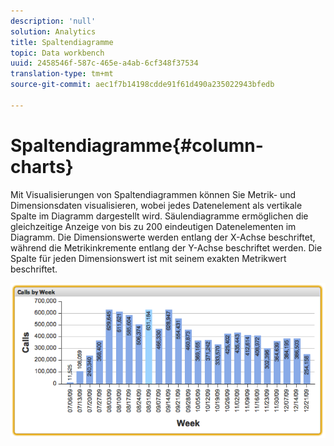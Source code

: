 ```yaml
---
description: 'null'
solution: Analytics
title: Spaltendiagramme
topic: Data workbench
uuid: 2458546f-587c-465e-a4ab-6cf348f37534
translation-type: tm+mt
source-git-commit: aec1f7b14198cdde91f61d490a235022943bfedb

---
```



# Spaltendiagramme{#column-charts}

Mit Visualisierungen von Spaltendiagrammen können Sie Metrik- und Dimensionsdaten visualisieren, wobei jedes Datenelement als vertikale Spalte im Diagramm dargestellt wird. Säulendiagramme ermöglichen die gleichzeitige Anzeige von bis zu 200 eindeutigen Datenelementen im Diagramm. Die Dimensionswerte werden entlang der X-Achse beschriftet, während die Metrikinkremente entlang der Y-Achse beschriftet werden. Die Spalte für jeden Dimensionswert ist mit seinem exakten Metrikwert beschriftet.

![](assets/column1.png)

